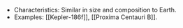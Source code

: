    - Characteristics: Similar in size and composition to Earth.
   - Examples: [[Kepler-186f]], [[Proxima Centauri B]].